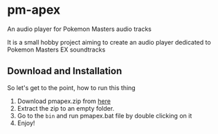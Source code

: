 # pm-apex
An audio player for Pokemon Masters audio tracks

It is a small hobby project aiming to create an audio player dedicated to Pokemon Masters EX soundtracks

## Download and Installation
So let's get to the point, how to run this thing
1. Download pmapex.zip from [here](https://github.com/V-Play-Games/pm-apex/edit/tags/v0.0.1)
2. Extract the zip to an empty folder.
3. Go to the `bin` and run pmapex.bat file by double clicking on it
4. Enjoy!
